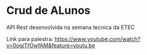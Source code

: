 # Crud de ALunos 

API Rest desenvolvida na semana tecnica da ETEC

Link para palestra: https://www.youtube.com/watch?v=0ogjTfOwfAM&feature=youtu.be
